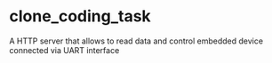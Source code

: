 # clone_coding_task
A HTTP server that allows to read data and control embedded device connected via UART interface
